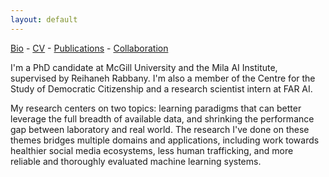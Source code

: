```yaml
---
layout: default
---
```

[Bio](./bio.html) - [CV](https://github.com/kellinpelrine/kellinpelrine.github.io/raw/master/assets/KPelrine%20CV%202023-02.pdf) - [Publications](./publications.html) - [Collaboration](./coming-soon.html)

I'm a PhD candidate at McGill University and the Mila AI Institute, supervised by Reihaneh Rabbany. I'm also a member of the Centre for the Study of Democratic Citizenship and a research scientist intern at FAR AI.

My research centers on two topics: learning paradigms that can better leverage the full breadth of available data, and shrinking the performance gap between laboratory and real world. The research I've done on these themes bridges multiple domains and applications, including work towards healthier social media ecosystems, less human trafficking, and more reliable and thoroughly evaluated machine learning systems.
